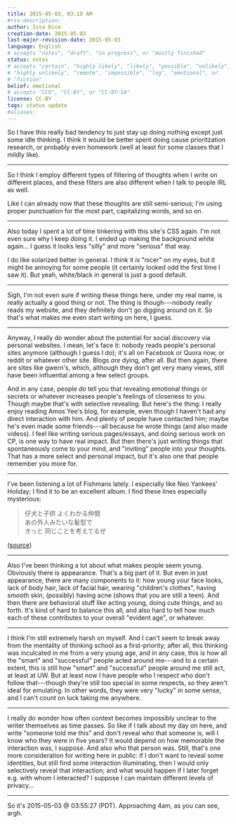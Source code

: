 ```yaml
---
title: 2015-05-03, 03:18 AM
#rss-description: 
author: Issa Rice
creation-date: 2015-05-03
last-major-revision-date: 2015-05-03
language: English
# accepts "notes", "draft", "in progress", or "mostly finished"
status: notes
# accepts "certain", "highly likely", "likely", "possible", "unlikely",
# "highly unlikely", "remote", "impossible", "log", "emotional", or
# "fiction"
belief: emotional
# accepts "CC0", "CC-BY", or "CC-BY-SA"
license: CC-BY
tags: status update
#aliases: 
---
```


So I have this really bad tendency to just stay up doing nothing except
just some idle thinking. I think it would be better spent doing cause
prioritzation research, or probably even homework (well at least for
some classes that I mildly like).

---

So I think I employ different types of filtering of thoughts when I
write on different places, and these filters are also different when I
talk to people IRL as well.  

Like I can already now that these thoughts are still semi-serious; I'm
using proper punctuation for the most part, capitalizing words, and so
on.

---

Also today I spent a lot of time tinkering with this site's CSS again.
I'm not even sure why I keep doing it.  I ended up making the background
white again... I guess it looks less "silly" and more "serious" that
way.

I do like solarized better in general.  I think it *is* "nicer" on my
eyes, but it might be annoying for some people (it certainly looked odd
the first time I saw it).  But yeah, white/black in general is just a
good default.

---

Sigh, I'm not even sure if writing these things here, under my real
name, is really actually a good thing or not.  The thing is
though---nobody really reads my website, and they definitely don't go
digging around on it.  So that's what makes me even start writing on
here, I guess.

---

Anyway, I really do wonder about the potential for social discovery via
personal websites.  I mean, let's face it: nobody reads people's
personal sites anymore (although I guess I do); it's all on Facebook or
Quora now, or reddit or whatever other site.  Blogs *are* dying,
after all.  But then again, there are sites like gwern's, which, although
they don't get very many views, still have been influential among a few
select groups. 

And in any case, people *do* tell you that revealing emotional things or
secrets or whatever increases people's feelings of closeness to you.
Though maybe that's with selective revealing.  But here's the thing: I
really enjoy reading Amos Yee's blog, for example, even though I haven't
had any direct interaction with him.  And plenty of people have
contacted him; maybe he's even made some friends---all because he wrote
things (and also made videos).  I feel like writing serious
pages/essays, and doing serious work on CP, is one way to have real
impact.  But then there's just writing things that spontaneously come to
your mind, and "inviting" people into your thoughts.  That has a more
select and personal impact, but it's also one that people remember you
more for.

---

I've been listening a lot of Fishmans lately.  I especially like Neo
Yankees' Holiday; I find it to be an excellent album.  I find these
lines especially mysterious:

> 仔犬と子供 よくわかる仲間 \
> あの外人みたいな髪型で \
> きっと 同じことを考えてるぜ

([source](http://j-lyric.net/artist/a05297c/l01e923.html))

---

Also I've been thinking a lot about what makes people seem young.
Obviously there is appearance.  That's  a big part of it.  But even in
just appearance, there are many components to it: how young your face
looks, lack of body hair, lack of facial hair, wearing "children's
clothes", having smooth skin, (possibly) having acne (shows that you are
still a teen).  And then there are behavioral stuff like acting young,
doing cute things, and so forth.  It's kind of hard to balance this all,
and also hard to tell how much each of these contributes to your overall
"evident age", or whatever.

---

I think I'm still extremely harsh on myself.  And I can't seem to break
away from the mentality of thinking school as a first-priority; after
all, this thinking was inculcated in me from a very young age, and in
any case, this is how all the "smart" and "successful" people acted
around me---and to a certain extent, this is still how "smart" and
"successful" people around me still act, at least at UW.  But at least
now I have people who I respect who don't follow that---though they're
still too special in some respects, so they aren't ideal for emulating.
In other words, they were very "lucky" in some sense, and I can't count
on luck taking me anywhere.


---

I really do wonder how often context becomes impossibly unclear to the
writer themselves as time passes.  So like if I talk about my day on
here, and write "someone told me this" and don't reveal who that someone
is, will I know who they were in five years?  It would depend on how
memorable the interaction was, I suppose.  And also who that person was.
Still, that's one more consideration for writing here in public: if I
don't want to reveal some identities, but still find some interaction
illuminating, then I would only selectively reveal that interaction; and
what would happen if I later forget e.g. with whom I interacted?  I
suppose I can maintain different levels of privacy...

---

So it's 2015-05-03 @ 03:55:27 (PDT). Approaching 4am, as you can see,
argh.
